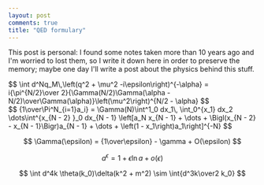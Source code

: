 ```yaml
---
layout: post
comments: true
title: "QED formulary"
---
```


This post is personal: I found some notes taken more than 10 years ago
and I'm worried to lost them, so I write it down here in order to preserve
the memory; maybe one day I'll write a post about the physics behind this stuff.
<div>
$$
\int d^Nq_M\,\left(q^2 + \mu^2 -i\epsilon\right)^{-\alpha} = i{\pi^{N/2}\over 2}{\Gamma(N/2)\Gamma(\alpha - N/2)\over\Gamma(\alpha)}\left(\mu^2\right)^{N/2 - \alpha}
$$
</div>

<div>
$$
{1\over\Pi^N_{i=1}a_i} =
\Gamma(N)\int^1_0 dx_1\,
\int_0^{x_1} dx_2
\dots\int^{x_{N - 2} }_0
dx_{N - 1}
\left[a_N x_{N - 1} + \dots + \Bigl(x_{N - 2} - x_{N - 1}\Bigr)a_{N - 1} + \dots + \left(1 - x_1\right)a_1\right]^{-N}
$$
</div>

$$
\Gamma(\epsilon) = {1\over\epsilon} - \gamma + O(\epsilon)
$$

$$
a^\epsilon = 1 + \epsilon\ln a + o(\epsilon)
$$

$$
\int d^4k \theta(k_0)\delta(k^2 + m^2) \sim \int{d^3k\over2 k_0}
$$
